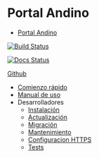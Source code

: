 # Portal Andino

<!-- START doctoc generated TOC please keep comment here to allow auto update -->
<!-- DON'T EDIT THIS SECTION, INSTEAD RE-RUN doctoc TO UPDATE -->


- [Portal Andino](#portal-andino)

<!-- END doctoc generated TOC please keep comment here to allow auto update -->

[![Build Status](https://travis-ci.org/datosgobar/portal-andino.svg?branch=master)](https://travis-ci.org/datosgobar/portal-andino)

[![Docs Status](https://readthedocs.org/projects/portal-andino/badge/?version=master)](http://portal-andino.readthedocs.io/es/master/)

[Github](https://github.com/datosgobar/portal-andino)

- [Comienzo rápido](quickstart.md)
- [Manual de uso](usage.md)
- Desarrolladores
  - [Instalación](developers/install.md)
  - [Actualización](developers/update.md)
  - [Migración](developers/migration.md)
  - [Mantenimiento](developers/maintenance.md)
  - [Configuracion HTTPS](developers/https.md)
  - [Tests](developers/tests.md)
